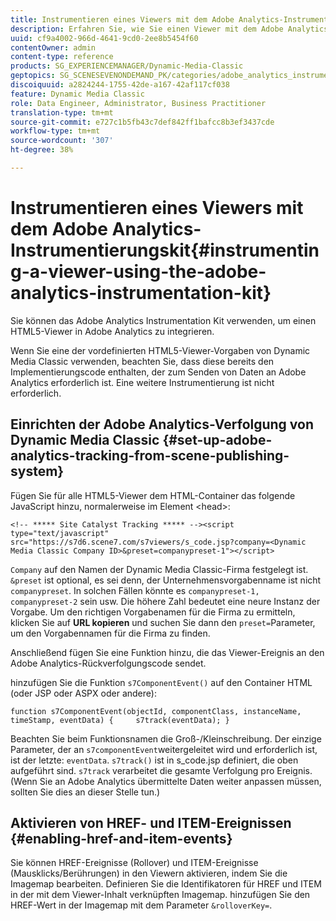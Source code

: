 ```yaml
---
title: Instrumentieren eines Viewers mit dem Adobe Analytics-Instrumentierungskit
description: Erfahren Sie, wie Sie einen Viewer mit dem Adobe Analytics Instrumentation Kit instrumentieren.
uuid: cf9a4002-966d-4641-9cd0-2ee8b5454f60
contentOwner: admin
content-type: reference
products: SG_EXPERIENCEMANAGER/Dynamic-Media-Classic
geptopics: SG_SCENESEVENONDEMAND_PK/categories/adobe_analytics_instrumentation_kit
discoiquuid: a2824244-1755-42de-a167-42af117cf038
feature: Dynamic Media Classic
role: Data Engineer, Administrator, Business Practitioner
translation-type: tm+mt
source-git-commit: e727c1b5fb43c7def842ff1bafcc8b3ef3437cde
workflow-type: tm+mt
source-wordcount: '307'
ht-degree: 38%

---
```



# Instrumentieren eines Viewers mit dem Adobe Analytics-Instrumentierungskit{#instrumenting-a-viewer-using-the-adobe-analytics-instrumentation-kit}

Sie können das Adobe Analytics Instrumentation Kit verwenden, um einen HTML5-Viewer in Adobe Analytics zu integrieren.

Wenn Sie eine der vordefinierten HTML5-Viewer-Vorgaben von Dynamic Media Classic verwenden, beachten Sie, dass diese bereits den Implementierungscode enthalten, der zum Senden von Daten an Adobe Analytics erforderlich ist. Eine weitere Instrumentierung ist nicht erforderlich.

## Einrichten der Adobe Analytics-Verfolgung von Dynamic Media Classic {#set-up-adobe-analytics-tracking-from-scene-publishing-system}

Fügen Sie für alle HTML5-Viewer dem HTML-Container das folgende JavaScript hinzu, normalerweise im Element &lt;head>:

```as3
<!-- ***** Site Catalyst Tracking ***** --><script type="text/javascript" src="https://s7d6.scene7.com/s7viewers/s_code.jsp?company=<Dynamic Media Classic Company ID>&preset=companypreset-1"></script>
```

`Company` auf den Namen der Dynamic Media Classic-Firma festgelegt ist. `&preset` ist optional, es sei denn, der Unternehmensvorgabenname ist nicht `companypreset`. In solchen Fällen könnte es `companypreset-1, companypreset-2` sein usw. Die höhere Zahl bedeutet eine neure Instanz der Vorgabe. Um den richtigen Vorgabenamen für die Firma zu ermitteln, klicken Sie auf **URL kopieren** und suchen Sie dann den `preset=`Parameter, um den Vorgabennamen für die Firma zu finden.

Anschließend fügen Sie eine Funktion hinzu, die das Viewer-Ereignis an den Adobe Analytics-Rückverfolgungscode sendet.

hinzufügen Sie die Funktion `s7ComponentEvent()` auf den Container HTML (oder JSP oder ASPX oder andere):

```as3
function s7ComponentEvent(objectId, componentClass, instanceName, timeStamp, eventData) {     s7track(eventData); }
```

Beachten Sie beim Funktionsnamen die Groß-/Kleinschreibung. Der einzige Parameter, der an `s7componentEvent`weitergeleitet wird und erforderlich ist, ist der letzte: `eventData`. `s7track()` ist in s_code.jsp definiert, die oben aufgeführt sind. `s7track` verarbeitet die gesamte Verfolgung pro Ereignis. (Wenn Sie an Adobe Analytics übermittelte Daten weiter anpassen müssen, sollten Sie dies an dieser Stelle tun.)

## Aktivieren von HREF- und ITEM-Ereignissen  {#enabling-href-and-item-events}

Sie können HREF-Ereignisse (Rollover) und ITEM-Ereignisse (Mausklicks/Berührungen) in den Viewern aktivieren, indem Sie die Imagemap bearbeiten. Definieren Sie die Identifikatoren für HREF und ITEM in der mit dem Viewer-Inhalt verknüpften Imagemap. hinzufügen Sie den HREF-Wert in der Imagemap mit dem Parameter `&rolloverKey=`.
